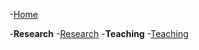 -[Home](README.md)

-**Research**
  -[Research](/research/)
-**Teaching**
  -[Teaching](/teaching/)

